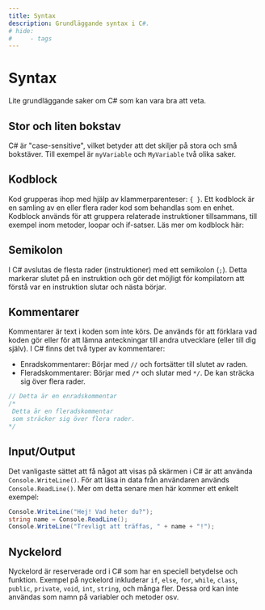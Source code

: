 ```yaml
---
title: Syntax
description: Grundläggande syntax i C#.
# hide:
#     - tags
---
```


# Syntax

Lite grundläggande saker om C# som kan vara bra att veta.

## Stor och liten bokstav
C# är "case-sensitive", vilket betyder att det skiljer på stora och små bokstäver. Till exempel är `myVariable` och `MyVariable` två olika saker.

## Kodblock
Kod grupperas ihop med hjälp av klammerparenteser: `{ }`. Ett kodblock är en samling av en eller flera rader kod som behandlas som en enhet. Kodblock används för att gruppera relaterade instruktioner tillsammans, till exempel inom metoder, loopar och if-satser. Läs mer om kodblock här: 

## Semikolon
I C# avslutas de flesta rader (instruktioner) med ett semikolon (`;`). Detta markerar slutet på en instruktion och gör det möjligt för kompilatorn att förstå var en instruktion slutar och nästa börjar.

## Kommentarer
Kommentarer är text i koden som inte körs. De används för att förklara vad koden gör eller för att lämna anteckningar till andra utvecklare (eller till dig själv). I C# finns det två typer av kommentarer:
- Enradskommentarer: Börjar med `//` och fortsätter till slutet av raden.
- Fleradskommentarer: Börjar med `/*` och slutar med `*/`. De kan sträcka sig över flera rader.

```csharp
// Detta är en enradskommentar
/*
 Detta är en fleradskommentar
 som sträcker sig över flera rader.
*/
```

## Input/Output
Det vanligaste sättet att få något att visas på skärmen i C# är att använda `Console.WriteLine()`. För att läsa in data från användaren används `Console.ReadLine()`. Mer om detta senare men här kommer ett enkelt exempel:
```csharp
Console.WriteLine("Hej! Vad heter du?");
string name = Console.ReadLine();
Console.WriteLine("Trevligt att träffas, " + name + "!");
```

## Nyckelord
Nyckelord är reserverade ord i C# som har en speciell betydelse och funktion. Exempel på nyckelord inkluderar `if`, `else`, `for`, `while`, `class`, `public`, `private`, `void`, `int`, `string`, och många fler. Dessa ord kan inte användas som namn på variabler och metoder osv.

